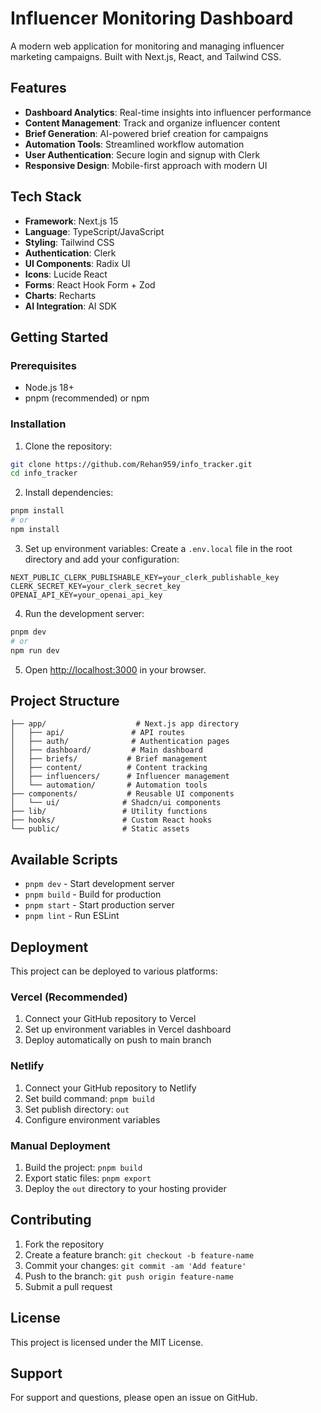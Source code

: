 # Influencer Monitoring Dashboard

A modern web application for monitoring and managing influencer marketing campaigns. Built with Next.js, React, and Tailwind CSS.

## Features

- **Dashboard Analytics**: Real-time insights into influencer performance
- **Content Management**: Track and organize influencer content
- **Brief Generation**: AI-powered brief creation for campaigns
- **Automation Tools**: Streamlined workflow automation
- **User Authentication**: Secure login and signup with Clerk
- **Responsive Design**: Mobile-first approach with modern UI

## Tech Stack

- **Framework**: Next.js 15
- **Language**: TypeScript/JavaScript
- **Styling**: Tailwind CSS
- **Authentication**: Clerk
- **UI Components**: Radix UI
- **Icons**: Lucide React
- **Forms**: React Hook Form + Zod
- **Charts**: Recharts
- **AI Integration**: AI SDK

## Getting Started

### Prerequisites

- Node.js 18+ 
- pnpm (recommended) or npm

### Installation

1. Clone the repository:
```bash
git clone https://github.com/Rehan959/info_tracker.git
cd info_tracker
```

2. Install dependencies:
```bash
pnpm install
# or
npm install
```

3. Set up environment variables:
Create a `.env.local` file in the root directory and add your configuration:
```env
NEXT_PUBLIC_CLERK_PUBLISHABLE_KEY=your_clerk_publishable_key
CLERK_SECRET_KEY=your_clerk_secret_key
OPENAI_API_KEY=your_openai_api_key
```

4. Run the development server:
```bash
pnpm dev
# or
npm run dev
```

5. Open [http://localhost:3000](http://localhost:3000) in your browser.

## Project Structure

```
├── app/                    # Next.js app directory
│   ├── api/               # API routes
│   ├── auth/              # Authentication pages
│   ├── dashboard/         # Main dashboard
│   ├── briefs/           # Brief management
│   ├── content/          # Content tracking
│   ├── influencers/      # Influencer management
│   └── automation/       # Automation tools
├── components/           # Reusable UI components
│   └── ui/              # Shadcn/ui components
├── lib/                 # Utility functions
├── hooks/               # Custom React hooks
└── public/              # Static assets
```

## Available Scripts

- `pnpm dev` - Start development server
- `pnpm build` - Build for production
- `pnpm start` - Start production server
- `pnpm lint` - Run ESLint

## Deployment

This project can be deployed to various platforms:

### Vercel (Recommended)
1. Connect your GitHub repository to Vercel
2. Set up environment variables in Vercel dashboard
3. Deploy automatically on push to main branch

### Netlify
1. Connect your GitHub repository to Netlify
2. Set build command: `pnpm build`
3. Set publish directory: `out`
4. Configure environment variables

### Manual Deployment
1. Build the project: `pnpm build`
2. Export static files: `pnpm export`
3. Deploy the `out` directory to your hosting provider

## Contributing

1. Fork the repository
2. Create a feature branch: `git checkout -b feature-name`
3. Commit your changes: `git commit -am 'Add feature'`
4. Push to the branch: `git push origin feature-name`
5. Submit a pull request

## License

This project is licensed under the MIT License.

## Support

For support and questions, please open an issue on GitHub.
